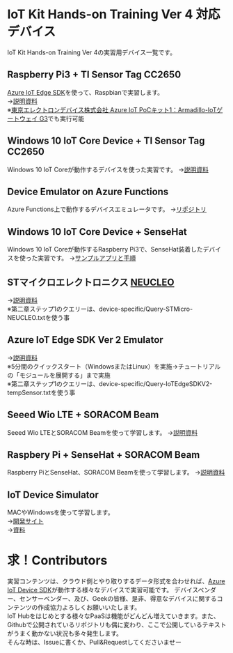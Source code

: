# IoT Kit Hands-on Training Ver 4 対応デバイス
IoT Kit Hands-on Training Ver 4の実習用デバイス一覧です。 
## Raspberry Pi3 + TI Sensor Tag CC2650 
[Azure IoT Edge SDK](http://github.com/Azure/iot-edge)を使って、Raspbianで実習します。  
→[説明資料](https://1drv.ms/p/s!Aihe6QsTtyqct5NNh7x8T_5g0zXQuw)  
※[東京エレクトロンデバイス株式会社 Azure IoT PoCキット1：Armadillo-IoTゲートウェイ G3](https://esg.teldevice.co.jp/azure-iot/iotportal/column_ex/detail/id/146/)でも実行可能

## Windows 10 IoT Core Device + TI Sensor Tag CC2650 
Windows 10 IoT Coreが動作するデバイスを使った実習です。 
→[説明資料](https://github.com/ms-iotkithol-jp/WinIoTCoreTIIoTHubApp) 

## Device Emulator on Azure Functions 
Azure Functions上で動作するデバイスエミュレータです。 
→[リポジトリ](https://github.com/ms-iotkithol-jp/DeviceEmulatorOnFunctions)  

## Windows 10 IoT Core Device + SenseHat
Windows 10 IoT Coreが動作するRaspberry Pi3で、SenseHat装着したデバイスを使った実習です。
→[サンプルアプリと手順](https://github.com/ms-iotkithol-jp/WinIoTCoreSenseHATApp)

## STマイクロエレクトロニクス [NEUCLEO](http://www.st.com/content/st_com/en/products/evaluation-tools/solution-evaluation-tools/communication-and-connectivity-solution-eval-boards/p-nucleo-azure1.html) 
→[説明資料](http://www.st.com/content/st_com/en/products/embedded-software/mcus-embedded-software/stm32-embedded-software/stm32-ode-function-pack-sw/fp-cld-azure1.html)  
※第二章ステップ1のクエリーは、device-specific/Query-STMicro-NEUCLEO.txtを使う事 

## Azure IoT Edge SDK Ver 2 Emulator 
→[説明資料](https://docs.microsoft.com/ja-jp/azure/iot-edge/)  
※5分間のクイックスタート（WindowsまたはLinux）を実施→チュートリアルの「モジュールを展開する」まで実施  
※第二章ステップ1のクエリーは、device-specific/Query-IoTEdgeSDKV2-tempSensor.txtを使う事

## Seeed Wio LTE + SORACOM Beam
Seeed Wio LTEとSORACOM Beamを使って学習します。
→[説明資料](https://www.slideshare.net/SeeedJP/iot-kit-seeed-wio-lte-soracom-beam-v41)

## Raspbery Pi + SenseHat + SORACOM Beam
Raspberry PiとSenseHat、SORACOM Beamを使って学習します。
→[説明資料](https://github.com/ms-iotkithol-jp/RPi3SenseHatSORACOM)

## IoT Device Simulator  
MACやWindowsを使って学習します。  
→[開発サイト](https://github.com/ms-iotkithol-jp/IoTDeviceSamples)  
→[資料](https://1drv.ms/p/s!Aihe6QsTtyqct-IS-ARyuLG9mNwWyQ)  
# 求！Contributors 
実習コンテンツは、クラウド側とやり取りするデータ形式を合わせれば、[Azure IoT Device SDK](http://github.com/Azure/azure-iot-sdks)が動作する様々なデバイスで実習可能です。 
デバイスベンダー、センサーベンダー、及び、Geekの皆様、是非、得意なデバイスに関するコンテンツの作成協力よろしくお願いいたします。   
IoT Hubをはじめとする様々なPaaSは機能がどんどん増えていきます。また、Githubで公開されているリポジトリも偶に変わり、ここで公開しているテキストがうまく動かない状況も多々発生します。  
そんな時は、Issueに書くか、Pull&Requestしてくださいませー
